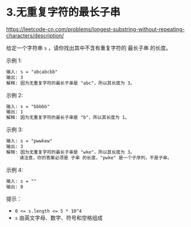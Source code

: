 # 3.无重复字符的最长子串

<https://leetcode-cn.com/problems/longest-substring-without-repeating-characters/description/>

给定一个字符串 `s` ，请你找出其中不含有重复字符的 最长子串 的长度。

示例 1:

```txt
输入: s = "abcabcbb"
输出: 3
解释: 因为无重复字符的最长子串是 "abc"，所以其长度为 3。
```

示例 2:

```txt
输入: s = "bbbbb"
输出: 1
解释: 因为无重复字符的最长子串是 "b"，所以其长度为 1。
```

示例 3:

```txt
输入: s = "pwwkew"
输出: 3
解释: 因为无重复字符的最长子串是 "wke"，所以其长度为 3。
     请注意，你的答案必须是 子串 的长度，"pwke" 是一个子序列，不是子串。
```

示例 4:

```txt
输入: s = ""
输出: 0
```

提示：

- `0 <= s.length <= 5 * 10^4`
- `s` 由英文字母、数字、符号和空格组成
